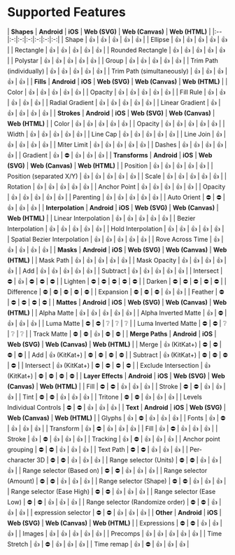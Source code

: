 # Supported Features

| **Shapes** | **Android** | **iOS** | **Web (SVG)** | **Web (Canvas)** | **Web (HTML)** |
|:--|:-:|:-:|:-:|:-:|:-:|:-:|
| Shape |                         👍 | 👍 | 👍 | 👍 | 👍 |
| Ellipse |                       👍 | 👍 | 👍 | 👍 | 👍 |
| Rectangle |                     👍 | 👍 | 👍 | 👍 | 👍 |
| Rounded Rectangle |             👍 | 👍 | 👍 | 👍 | 👍 |
| Polystar |                      👍 | 👍 | 👍 | 👍 | 👍 |
| Group |                         👍 | 👍 | 👍 | 👍 | 👍 |
| Trim Path (individually) |      👍 | 👍 | 👍 | 👍 | 👍 |
| Trim Path (simultaneously) |    👍 | 👍 | 👍 | 👍 | 👍 |
| **Fills** | **Android** | **iOS** | **Web (SVG)** | **Web (Canvas)** | **Web (HTML)** |
| Color |                         👍 | 👍 | 👍 | 👍 | 👍 |
| Opacity |                       👍 | 👍 | 👍 | 👍 | 👍 |
| Fill Rule |                     👍 | 👍 | 👍 | 👍 | 👍 |
| Radial Gradient |               👍 | 👍 | 👍 | 👍 | 👍 |
| Linear Gradient |               👍 | 👍 | 👍 | 👍 | 👍 |
| **Strokes** | **Android** | **iOS** | **Web (SVG)** | **Web (Canvas)** | **Web (HTML)** |
| Color |                         👍 | 👍 | 👍 | 👍 | 👍 |
| Opacity |                       👍 | 👍 | 👍 | 👍 | 👍 |
| Width |                         👍 | 👍 | 👍 | 👍 | 👍 |
| Line Cap |                      👍 | 👍 | 👍 | 👍 | 👍 |
| Line Join |                     👍 | 👍 | 👍 | 👍 | 👍 |
| Miter Limit |                   👍 | 👍 | 👍 | 👍 | 👍 |
| Dashes |                        👍 | 👍 | 👍 | 👍 | 👍 |
| Gradient |                      👍 | ️️️️️️️️⛔️ | 👍 | 👍 | 👍 |
| **Transforms** | **Android** | **iOS** | **Web (SVG)** | **Web (Canvas)** | **Web (HTML)** |
| Position |                      👍 | 👍 | 👍 | 👍 | 👍 |
| Position (separated X/Y) |      👍 | 👍 | 👍 | 👍 | 👍 |
| Scale |                         👍 | 👍 | 👍 | 👍 | 👍 |
| Rotation |                      👍 | 👍 | 👍 | 👍 | 👍 |
| Anchor Point |                  👍 | 👍 | 👍 | 👍 | 👍 |
| Opacity |                       👍 | 👍 | 👍 | 👍 | 👍 |
| Parenting |                     👍 | 👍 | 👍 | 👍 | 👍 |
| Auto Orient |                   ⛔️ | ⛔️ | 👍 | 👍 | 👍 |
| **Interpolation** | **Android** | **iOS** | **Web (SVG)** | **Web (Canvas)** | **Web (HTML)** |
| Linear Interpolation |          👍 | 👍 | 👍 | 👍 | 👍 |
| Bezier Interpolation |          👍 | 👍 | 👍 | 👍 | 👍 |
| Hold Interpolation |            👍 | 👍 | 👍 | 👍 | 👍 |
| Spatial Bezier Interpolation |  👍 | 👍 | 👍 | 👍 | 👍 |
| Rove Across Time |              👍 | 👍 | 👍 | 👍 | 👍 |
| **Masks** | **Android** | **iOS** | **Web (SVG)** | **Web (Canvas)** | **Web (HTML)** |
| Mask Path |                     👍 | 👍 | 👍 | 👍 | 👍 |
| Mask Opacity |                  👍 | 👍 | 👍 | 👍 | 👍 |
| Add |                           👍 | 👍 | 👍 | 👍 | 👍 |
| Subtract |                      👍 | 👍 | 👍 | 👍 | 👍 |
| Intersect |                     ⛔️ | 👍 | ️⛔ | ⛔ | ⛔ |
| Lighten |                       ⛔️ | ⛔️ | ⛔️ | ⛔ | ⛔ |
| Darken |                        ⛔️ | ⛔️ | ⛔️ | ⛔ | ⛔ |
| Difference |                    ⛔️ | ⛔️ | ⛔️ | ⛔ | ⛔ |
| Expansion |                     ⛔️ | ⛔️ | ⛔️ | 👍 | 👍 |
| Feather |                       ⛔️ | ⛔️ | ⛔️ | ⛔ | ⛔ |
| **Mattes** | **Android** | **iOS** | **Web (SVG)** | **Web (Canvas)** | **Web (HTML)** |
| Alpha Matte |                   👍 | 👍 | 👍 | 👍 | 👍 |
| Alpha Inverted Matte |          👍 | ⛔️ | 👍 | 👍 | 👍 |
| Luma Matte |                    ⛔️ | ⛔️ | ❔ | ❔ | ❔ |
| Luma Inverted Matte |           ⛔️ | ⛔️ | ❔ | ❔ | ❔ |
| Track Matte |                   ⛔️ | ⛔️ | 👍 | ⛔️ | ⛔ |
| **Merge Paths** | **Android** | **iOS** | **Web (SVG)** | **Web (Canvas)** | **Web (HTML)** |
| Merge |                         👍 (KitKat+) | ⛔ | ⛔ | ⛔ | ⛔ |
| Add |                           👍 (KitKat+) | ⛔ | ⛔ | ⛔ | ⛔ |
| Subtract |                      👍 (KitKat+) | ⛔ | ⛔ | ⛔ | ⛔ |
| Intersect |                     👍 (KitKat+) | ⛔ | ⛔ | ⛔ | ⛔ |
| Exclude Intersection |          👍 (KitKat+) | ⛔ | ⛔ | ⛔ | ⛔ |
| **Layer Effects** | **Android** | **iOS** | **Web (SVG)** | **Web (Canvas)** | **Web (HTML)** |
| Fill |                          ⛔️ | ⛔️ | 👍 | 👍 | 👍 |
| Stroke |                        ⛔️ | ⛔️ | 👍 | 👍 | 👍 |
| Tint |                          ⛔️ | ⛔️ | 👍 | 👍 | 👍 |
| Tritone |                       ⛔️ | ⛔️ | 👍 | 👍 | 👍 |
| Levels Individual Controls |    ⛔️ | ⛔️ | 👍 | 👍 | 👍 |
| **Text** | **Android** | **iOS** | **Web (SVG)** | **Web (Canvas)** | **Web (HTML)** |
| Glyphs |                        👍 | ⛔️ | 👍 | 👍 | 👍 |
| Fonts |                         👍 | ⛔️ | 👍 | 👍 | 👍 |
| Transform |                     👍 | ⛔️ | 👍 | 👍 | 👍 |
| Fill |                          👍 | ⛔️ | 👍 | 👍 | 👍 |
| Stroke |                        👍 | ⛔️ | 👍 | 👍 | 👍 |
| Tracking |                      👍 | ⛔️ | 👍 | 👍 | 👍 |
| Anchor point grouping |         ⛔️ | ⛔️ | 👍 | 👍 | 👍 |
| Text Path |                     ⛔ | ⛔️ | 👍 | 👍 | 👍 |
| Per-character 3D |              ⛔ | ⛔️ | 👍 | 👍 | 👍 |
| Range selector (Units) |        ⛔ | ⛔️ | 👍 | 👍 | 👍 |
| Range selector (Based on) |     ⛔ | ⛔️ | 👍 | 👍 | 👍 |
| Range selector (Amount) |       ⛔ | ⛔️ | 👍 | 👍 | 👍 |
| Range selector (Shape) |        ⛔ | ⛔️ | 👍 | 👍 | 👍 |
| Range selector (Ease High) |    ⛔ | ⛔️ | 👍 | 👍 | 👍 |
| Range selector (Ease Low)  |    ⛔ | ⛔️ | 👍 | 👍 | 👍 |
| Range selector (Randomize order) | ⛔ | ⛔️ | 👍 | 👍 | 👍 |
| expression selector |           ⛔ | ⛔️ | 👍 | 👍 | 👍 |
| **Other** | **Android** | **iOS** | **Web (SVG)** | **Web (Canvas)** | **Web (HTML)** |
| Expressions |                   ⛔️ | ⛔️ | 👍 | 👍 | 👍 |
| Images |                        👍 | 👍 | 👍 | 👍 | 👍 |
| Precomps |                      👍 | 👍 | 👍 | 👍 | 👍 |
| Time Stretch |                  👍 | ⛔️ | 👍 | 👍 | 👍 |
| Time remap |                    👍 | ⛔️ | 👍 | 👍 | 👍 |
